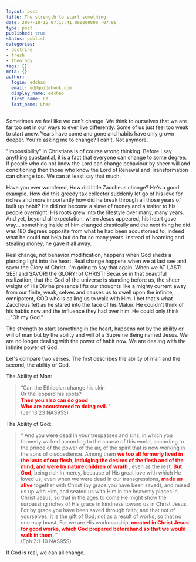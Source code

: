 ```yaml
---
layout: post
title: The strength to start something
date: 2007-10-15 07:17:41.000000000 -07:00
type: post
published: true
status: publish
categories:
- doctrine
- fresh
- theology
tags: []
meta: {}
author:
  login: edchao
  email: ed@guidebook.com
  display_name: edchao
  first_name: Ed
  last_name: Chao
---
```

<p>Sometimes we feel like we can't change.  We think to ourselves that we are far too set in our ways to ever live differently.  Some of us just feel too weak to start anew.   Years have come and gone and habits have only grown deeper.  You're asking me to change?  I can't. Not anymore.</p>
<p>"Impossibility" in Christians is of course wrong thinking.  Before I say anything substantial, it is a fact that everyone can change to some degree.  If people who do not know the Lord can change behaviour by sheer will and conditioning then those who know the Lord of Renewal and Transformation can change too.  We can at least say that much.</p>
<p>Have you ever wondered, How did little Zaccheus change?  He's a good example.  How did this greedy tax collector suddenly let go of his love for riches and more importantly how did he break through all those years of built up habit?  He did not become a slave of money and a traitor to his people overnight.  His roots grew into the lifestyle over many, many years.  And yet, beyond all expectation, when Jesus appeared, his heart gave way... something inside of him changed drastically and the next thing he did was 180 degrees opposite from what he had been accustomed to, indeed what he could not help but do for so many years.  Instead of hoarding and stealing money, he gave it all away.</p>
<p>Real change, not behavior modification, happens when God sheds a piercing light into the heart.  Real change happens when we at last see and savor the Glory of Christ. I'm going to say that again.  When we AT LAST!  SEE! and SAVOR! the GLORY! of CHRIST!  Because in that beautiful realization, that the God of the universe is standing before us, the sheer weight of His Divine presence lifts our thoughts like a mighty current away from our finite, weak, selves and causes us to dwell upon the infinite, omnipotent, GOD who is calling us to walk with Him.  I bet that's what Zaccheus felt as he stared into the face of his Maker.  He couldn't think of his habits now and the influence they had over him.  He could only think ..."Oh my God."</p>
<p>The strength to start something in the heart, happens not by the ability or will of man but by the ability and will of a Supreme Being named Jesus. We are no longer dealing with the power of habit now.  We are dealing with the infinite power of God.</p>
<p>Let's compare two verses.  The first describes the ability of man and the second, the ability of God.</p>
<p>The Ability of Man:</p>
<blockquote><p>“Can the Ethiopian change his skin<br />
Or the leopard his spots?<br />
<strong> <font color="red">   Then you also can do good<br />
Who are accustomed to doing evil. </font></strong>”<br />
(Jer 13:23 NAS95S)</p></blockquote>
<p>The Ability of God:</p>
<blockquote><p>“  And you were dead in your trespasses and sins, in which you formerly walked according to the course of this world, according to the prince of the power of the air, of the spirit that is now working in the sons of disobedience. Among them <strong> <font color="red">we too all formerly lived in the lusts of our flesh, indulging the desires of the flesh and of the mind, and were by nature children of wrath </font> </strong>, even as the rest. <strong><font color="red"> But God,</font></strong> being rich in mercy, because of His great love with which He loved us, even when we were dead in our transgressions, <strong><font color="red">made us alive</font></strong> together with Christ (by grace you have been saved), and raised us up with Him, and seated us with Him in the heavenly places in Christ Jesus, so that in the ages to come He might show the surpassing riches of His grace in kindness toward us in Christ Jesus. For by grace you have been saved through faith; and that not of yourselves, it is the gift of God; not as a result of works, so that no one may boast. For we are His workmanship, <strong> <font color="red">created in Christ Jesus for good works, which God prepared beforehand so that we would walk in them. </font></strong>”<br />
(Eph 2:1-10 NAS95S)</p></blockquote>
<p>If God is real, we can all change.</p>
